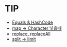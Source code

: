 # TIP

* [Equals & HashCode](./equalsAndHashcode.md)
* [map -> Character 넣을때](./mapChar.java)
* [replace, replaceAll](./replace.md)
* [split -> limit]()